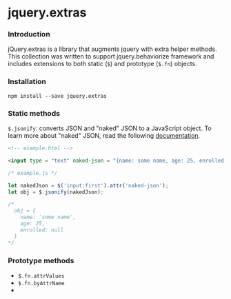 # jquery.extras

### Introduction

jQuery.extras is a library that augments jquery with extra helper methods. This 
collection was written to support jquery.behaviorize framework and includes 
extensions to both static (`$`) and prototype (`$.fn`) objects.

### Installation

`npm install --save jquery.extras`

### Static methods

`$.jsonify`: converts JSON and "naked" JSON to a JavaScript object.  To learn 
more about "naked" JSON, read the following [documentation].

```html
<!-- example.html -->

<input type = "text" naked-json = "{name: some name, age: 25, enrolled:}" />
```
```javascript
/* example.js */

let nakedJson = $('input:first').attr('naked-json');
let obj = $.jsonify(nakedJson);

/*
  obj = {
    name: 'some name',
    age: 25,
    enrolled: null
  }
*/
```

### Prototype methods

* `$.fn.attrValues`
* `$.fn.byAttrName`
* 

[documentation]: docs/naked-json.md
